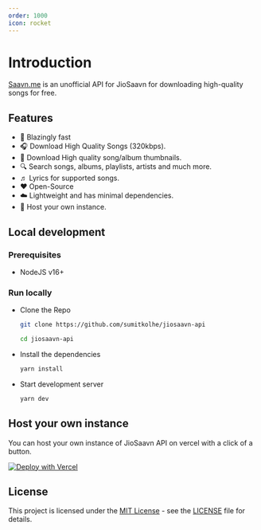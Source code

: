 ```yaml
---
order: 1000
icon: rocket
---
```


# Introduction

[Saavn.me](https://saavn.me) is an unofficial API for JioSaavn for downloading high-quality songs for free.

## Features

- 🚀 Blazingly fast
- 🎧 Download High Quality Songs (320kbps).
- 🌄 Download High quality song/album thumbnails.
- 🔍 Search songs, albums, playlists, artists and much more.
- ♬ Lyrics for supported songs.
- ❤️ Open-Source
- ☁️ Lightweight and has minimal dependencies.
- 🌈 Host your own instance.

## Local development

### Prerequisites

- NodeJS v16+

### Run locally

- Clone the Repo

  ```sh
  git clone https://github.com/sumitkolhe/jiosaavn-api

  cd jiosaavn-api
  ```

- Install the dependencies

  ```sh
  yarn install
  ```

- Start development server

  ```sh
  yarn dev
  ```


## Host your own instance
You can host your own instance of JioSaavn API on vercel with a click of a button. 

[![Deploy with Vercel](https://vercel.com/button)](https://vercel.com/new/clone?repository-url=https://github.com/sumitkolhe/jiosaavn-api)
## License

This project is licensed under the [MIT License](https://opensource.org/licenses/MIT) - see the [LICENSE](https://github.com/sumitkolhe/jiosaavn-api/blob/main/LICENSE) file for details.

